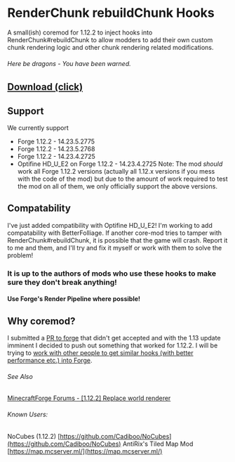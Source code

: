 # RenderChunk rebuildChunk Hooks
A small(ish) coremod for 1.12.2 to inject hooks into RenderChunk#rebuildChunk to allow modders to add their own custom chunk rendering logic and other chunk rendering related modifications.
###### Here be dragons - You have been warned.

## [Download (click)](https://github.com/Cadiboo/RenderChunk-rebuildChunk-Hooks/releases)

## Support
We currently support
- Forge 1.12.2 - 14.23.5.2775
- Forge 1.12.2 - 14.23.5.2768
- Forge 1.12.2 - 14.23.4.2725
- Optifine HD_U_E2 on Forge 1.12.2 - 14.23.4.2725
Note: The mod _should_ work all Forge 1.12.2 versions (actually all 1.12.x versions if you mess with the code of the mod) but due to the amount of work required to test the mod on all of them, we only officially support the above versions.
## Compatability
I've just added compatibility with Optifine HD_U_E2! 
I'm working to add compatability with BetterFolliage. If another core-mod tries to tamper with RenderChunk#rebuildChunk, it is possible that the game will crash. Report it to me and them, and I'll try and fix it myself or work with them to solve the problem! 
### It is up to the authors of mods who use these hooks to make sure they don't break anything!
#### Use Forge's Render Pipeline where possible!

## Why coremod?
I submitted a [PR to forge](https://github.com/MinecraftForge/MinecraftForge/pull/5166) that didn't get accepted and with the 1.13 update imminent I decided to push out something that worked for 1.12.2. I will be trying to [work with other people to get similar hooks (with better performance etc.) into Forge](https://github.com/MinecraftForge/MinecraftForge/pull/5166#issuecomment-427589440).

###### See Also
[MinecraftForge Forums - [1.12.2] Replace world renderer](http://www.minecraftforge.net/forum/topic/66516-1122-replace-world-renderer/)

###### Known Users:
NoCubes (1.12.2) [https://github.com/Cadiboo/NoCubes](https://github.com/Cadiboo/NoCubes)
AntiRix's Tiled Map Mod [https://map.mcserver.ml/](https://map.mcserver.ml/)
